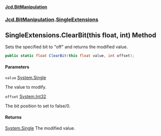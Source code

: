 #### [Jcd.BitManipulation](index.md 'index')

### [Jcd.BitManipulation](Jcd.BitManipulation.md 'Jcd.BitManipulation').[SingleExtensions](Jcd.BitManipulation.SingleExtensions.md 'Jcd.BitManipulation.SingleExtensions')

## SingleExtensions.ClearBit(this float, int) Method

Sets the specified bit to "off" and returns the modified value.

```csharp
public static float ClearBit(this float value, int offset);
```

#### Parameters

<a name='Jcd.BitManipulation.SingleExtensions.ClearBit(thisfloat,int).value'></a>

`value` [System.Single](https://docs.microsoft.com/en-us/dotnet/api/System.Single 'System.Single')

The value to modify.

<a name='Jcd.BitManipulation.SingleExtensions.ClearBit(thisfloat,int).offset'></a>

`offset` [System.Int32](https://docs.microsoft.com/en-us/dotnet/api/System.Int32 'System.Int32')

The bit position to set to false/0.

#### Returns

[System.Single](https://docs.microsoft.com/en-us/dotnet/api/System.Single 'System.Single')
The modified value.